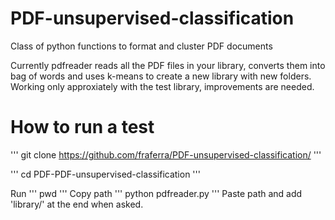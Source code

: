 # PDF-unsupervised-classification
Class of python functions to format and cluster PDF documents

Currently pdfreader reads all the PDF files in your library, converts them into bag of words and uses k-means to create a new library with new folders. Working only approxiately with the test library, improvements are needed.

# How to run a test

'''
git clone https://github.com/fraferra/PDF-unsupervised-classification/
'''

'''
cd PDF-PDF-unsupervised-classification
'''

Run
'''
pwd
'''
Copy path
'''
python pdfreader.py
'''
Paste path and add 'library/' at the end when asked.

